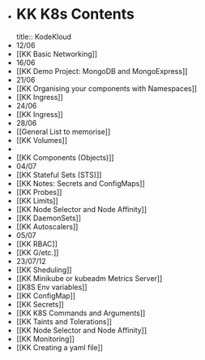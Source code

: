 - # KK K8s Contents
  title:: KodeKloud
- 12/06
- [[KK Basic Networking]]
- 16/06
- [[KK Demo Project: MongoDB and MongoExpress]]
- 21/06
- [[KK Organising your components with Namespaces]]
- [[KK Ingress]]
- 24/06
- [[KK Ingress]]
- 28/06
- [[General List to memorise]]
- [[KK Volumes]]
-
- [[KK Components (Objects)]]
- 04/07
- [[KK Stateful Sets (STS)]]
- [[KK Notes: Secrets and ConfigMaps]]
- [[KK Probes]]
- [[KK Limits]]
- [[KK Node Selector and Node Affinity]]
- [[KK DaemonSets]]
- [[KK Autoscalers]]
- 05/07
- [[KK RBAC]]
- [[KK G/etc.]]
- 23/07/12
- [[KK Sheduling]]
- [[KK Minikube or kubeadm Metrics Server]]
- [[K8S Env variables]]
- [[KK ConfigMap]]
- [[KK Secrets]]
- [[KK K8S Commands and Arguments]]
- [[KK Taints and Tolerations]]
- [[KK Node Selector and Node Affinity]]
- [[KK Monitoring]]
- [[KK Creating a yaml file]]